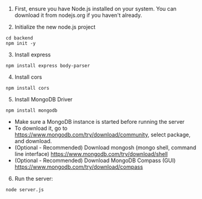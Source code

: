 1. First, ensure you have Node.js installed on your system. You can download it from nodejs.org if you haven't already.

2. Initialize the new node.js project
```
cd backend
npm init -y
```

3. Install express 
``` 
npm install express body-parser
```

4. Install cors
```
npm install cors
```

5. Install MongoDB Driver
```
npm install mongodb
```
- Make sure a MongoDB instance is started before running the server
- To download it, go to https://www.mongodb.com/try/download/community, select package, and download.
- (Optional - Recommended) Download mongosh (mongo shell, command line interface) https://www.mongodb.com/try/download/shell
- (Optional - Recommended) Download MongoDB Compass (GUI) https://www.mongodb.com/try/download/compass

6. Run the server:
```
node server.js
```